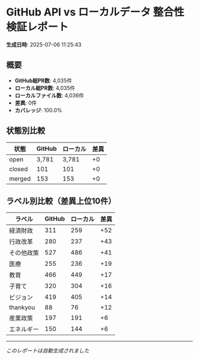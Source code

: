 # GitHub API vs ローカルデータ 整合性検証レポート

**生成日時**: 2025-07-06 11:25:43

## 概要

- **GitHub総PR数**: 4,035件
- **ローカル総PR数**: 4,035件
- **ローカルファイル数**: 4,036件
- **差異**: 0件
- **カバレッジ**: 100.0%

## 状態別比較

| 状態 | GitHub | ローカル | 差異 |
|------|--------|----------|------|
| open | 3,781 | 3,781 | +0 |
| closed | 101 | 101 | +0 |
| merged | 153 | 153 | +0 |

## ラベル別比較（差異上位10件）

| ラベル | GitHub | ローカル | 差異 |
|--------|--------|----------|------|
| 経済財政 | 311 | 259 | +52 |
| 行政改革 | 280 | 237 | +43 |
| その他政策 | 527 | 486 | +41 |
| 医療 | 255 | 236 | +19 |
| 教育 | 466 | 449 | +17 |
| 子育て | 320 | 304 | +16 |
| ビジョン | 419 | 405 | +14 |
| thankyou | 88 | 76 | +12 |
| 産業政策 | 197 | 191 | +6 |
| エネルギー | 150 | 144 | +6 |

---
*このレポートは自動生成されました*